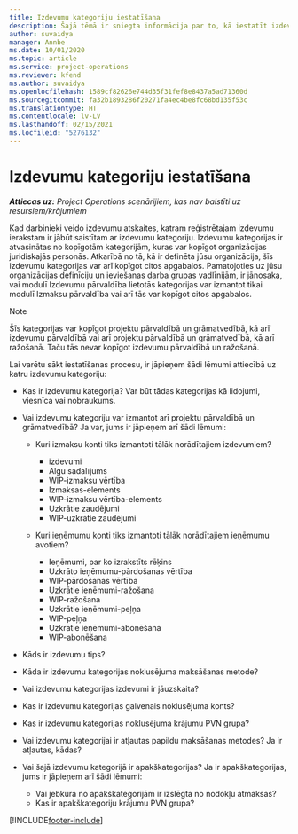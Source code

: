 ```yaml
---
title: Izdevumu kategoriju iestatīšana
description: Šajā tēmā ir sniegta informācija par to, kā iestatīt izdevumu kategorijas un kopīgotās kategorijas izdevumu atskaitēm.
author: suvaidya
manager: Annbe
ms.date: 10/01/2020
ms.topic: article
ms.service: project-operations
ms.reviewer: kfend
ms.author: suvaidya
ms.openlocfilehash: 1589cf82626e744d35f31fef8e8437a5ad71360d
ms.sourcegitcommit: fa32b1893286f20271fa4ec4be8fc68bd135f53c
ms.translationtype: HT
ms.contentlocale: lv-LV
ms.lasthandoff: 02/15/2021
ms.locfileid: "5276132"
---
```

# <a name="set-up-expense-categories"></a>Izdevumu kategoriju iestatīšana

_**Attiecas uz:** Project Operations scenārijiem, kas nav balstīti uz resursiem/krājumiem_

Kad darbinieki veido izdevumu atskaites, katram reģistrētajam izdevumu ierakstam ir jābūt saistītam ar izdevumu kategoriju. Izdevumu kategorijas ir atvasinātas no kopīgotām kategorijām, kuras var kopīgot organizācijas juridiskajās personās. Atkarībā no tā, kā ir definēta jūsu organizācija, šīs izdevumu kategorijas var arī kopīgot citos apgabalos. Pamatojoties uz jūsu organizācijas definīciju un ieviešanas darba grupas vadlīnijām, ir jānosaka, vai modulī Izdevumu pārvaldība lietotās kategorijas var izmantot tikai modulī Izmaksu pārvaldība vai arī tās var kopīgot citos apgabalos.

> [!NOTE]
> Šīs kategorijas var kopīgot projektu pārvaldībā un grāmatvedībā, kā arī izdevumu pārvaldībā vai arī projektu pārvaldībā un grāmatvedībā, kā arī ražošanā. Taču tās nevar kopīgot izdevumu pārvaldībā un ražošanā.

Lai varētu sākt iestatīšanas procesu, ir jāpieņem šādi lēmumi attiecībā uz katru izdevumu kategoriju:

- Kas ir izdevumu kategorija? Var būt tādas kategorijas kā lidojumi, viesnīca vai nobraukums.
- Vai izdevumu kategoriju var izmantot arī projektu pārvaldībā un grāmatvedībā? Ja var, jums ir jāpieņem arī šādi lēmumi:

    - Kuri izmaksu konti tiks izmantoti tālāk norādītajiem izdevumiem?

        - izdevumi
        - Algu sadalījums
        - WIP-izmaksu vērtība
        - Izmaksas-elements
        - WIP-izmaksu vērtība-elements
        - Uzkrātie zaudējumi
        - WIP-uzkrātie zaudējumi

    - Kuri ieņēmumu konti tiks izmantoti tālāk norādītajiem ieņēmumu avotiem?

        - Ieņēmumi, par ko izrakstīts rēķins
        - Uzkrāto ieņēmumu-pārdošanas vērtība
        - WIP-pārdošanas vērtība
        - Uzkrātie ieņēmumi-ražošana
        - WIP-ražošana
        - Uzkrātie ieņēmumi-peļņa
        - WIP-peļņa
        - Uzkrātie ieņēmumi-abonēšana
        - WIP-abonēšana

- Kāds ir izdevumu tips?
- Kāda ir izdevumu kategorijas noklusējuma maksāšanas metode?
- Vai izdevumu kategorijas izdevumi ir jāuzskaita?
- Kas ir izdevumu kategorijas galvenais noklusējuma konts?
- Kas ir izdevumu kategorijas noklusējuma krājumu PVN grupa?
- Vai izdevumu kategorijai ir atļautas papildu maksāšanas metodes? Ja ir atļautas, kādas?
- Vai šajā izdevumu kategorijā ir apakškategorijas? Ja ir apakškategorijas, jums ir jāpieņem arī šādi lēmumi:

    - Vai jebkura no apakškategorijām ir izslēgta no nodokļu atmaksas?
    - Kas ir apakškategoriju krājumu PVN grupa?


[!INCLUDE[footer-include](../includes/footer-banner.md)]